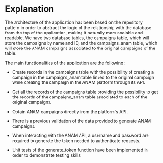 # Explanation

The architecture of the application has been based on the repository pattern in order to abstract the logic of the relationship with the database from the top of the application, making it naturally more scalable and readable. We have two database tables, the campaigns table, which will store the campaigns by name and ID, and the campaigns_anam table, which will store the ANAM campaigns associated to the original campaigns of the table.

The main functionalities of the application are the following:


- Create records in the campaigns table with the possibility of creating a campaign in the campaigns_anam table linked to the original campaign while creating the campaign in the ANAM platform through its API.

- Get all the records of the campaigns table providing the possibility to get the records of the campaigns_anam table associated to each of the original campaigns.

- Obtain ANAM campaigns directly from the platform's API.

- There is a previous validation of the data provided to generate ANAM campaigns.

- When interacting with the ANAM API, a username and password are required to generate the token needed to authenticate requests.

- Unit tests of the generate_token function have been implemented in order to demonstrate testing skills.
